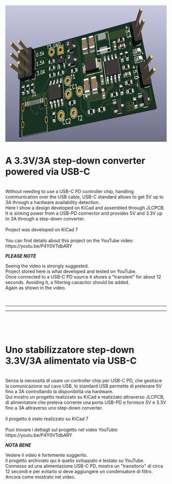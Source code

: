 <img src="https://github.com/maudeve-it/3.3V-3A-step-down-converter-powered-by-USB-C/blob/main/Immagine%202023-03-20%20104231.png" width="745" height="425">


# A 3.3V/3A step-down converter powered via USB-C
<br>
Without needing to use a USB-C PD controller chip, handling communication over the USB cable, USB-C standard allows to get 5V up to 3A through a hardware availability detection.<br> Here I show a design developed on KiCad and assembled through JLCPCB. It is sinking power from a USB-PD connector and provides 5V and 3.3V up to 3A through a step-down converter.<br>
<br>
Project was developed on KiCad 7<br>
<br>
You can find details about this project on the YouTube video: https://youtu.be/P4Y0VTdbARY
<br>

_**<i>PLEASE NOTE</i>**_

Seeing the video is strongly suggested.<br>
Project stored here is what developed and tested on YouTube.<br>
Once connected to a USB-C PD source it shows a "transient" for about 12 seconds. Avoiding it, a filtering caoacitor should be added.<br>
Again as shown in the video.<br>
<br>
<br>

---
---

<br>
<br>
<br>

# Uno stabilizzatore step-down 3.3V/3A alimentato via USB-C

<br>
Senza la necessità di usare un controller chip per USB-C PD, che gestisce la comunicazione sul cavo USB, lo standard USB permette di prelevare 5V fino a 3A controllando la disponibilità via hardware.<br>
Qui mostro un progetto realizzato su KiCad e realizzato attraverso JLCPCB, di alimentatore che preleva corrente una porta USB-PD e fornisce 5V e 3.3V fino a 3A attraverso uno step-down converter.<br>
<br>
Il progetto è stato realizzato su KiCad 7<br>
<br>
Puoi trovare i dettagli sul progetto nel video YouTube: https://youtu.be/P4Y0VTdbARY
<br>

_**<i>NOTA BENE</i>**_

Vedere il video è fortemente suggerito.<br>
Il progetto archiviato qui è quello sviluppato e testato su YouTube.<br>
Connesso ad una alimentazione USB-C PD, mostra un "transitorio" di circa 12 secondi e per evitarlo si deve aggiungere un condensatore di filtro.<br>
Ancora come mostrato nel video.<br>



